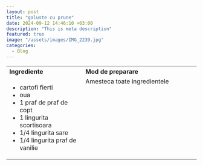 ```yaml
---
layout: post
title: "galuste cu prune"
date: 2024-09-12 14:46:10 +03:00
description: "This is meta description"
featured: true
image: "/assets/images/IMG_2239.jpg"
categories:
  - Blog
---
```


<table style="width: 100%; border-collapse: collapse;">
  <tr>
    <th style="text-align: left;width: 40%;vertical-align: top;">Ingrediente</th>
    <th style="text-align: left;width: 60%;vertical-align: top;">Mod de preparare</th>
  </tr>
  <tr>
    <td style="text-align: left;width: 40%;vertical-align: top;">
      <ul>
        <li>cartofi fierti </li>
        <li>oua</li>
        <li>1 praf de praf de copt</li>
        <li>1 lingurita scortisoara</li>
        <li>1/4 lingurita sare</li>
        <li>1/4 lingurita praf de vanilie</li>
      </ul>
    </td>
    <td style="text-align: left;width: 60%;vertical-align: top;">
      Amesteca toate ingredientele
    </td>
  </tr>
</table>
